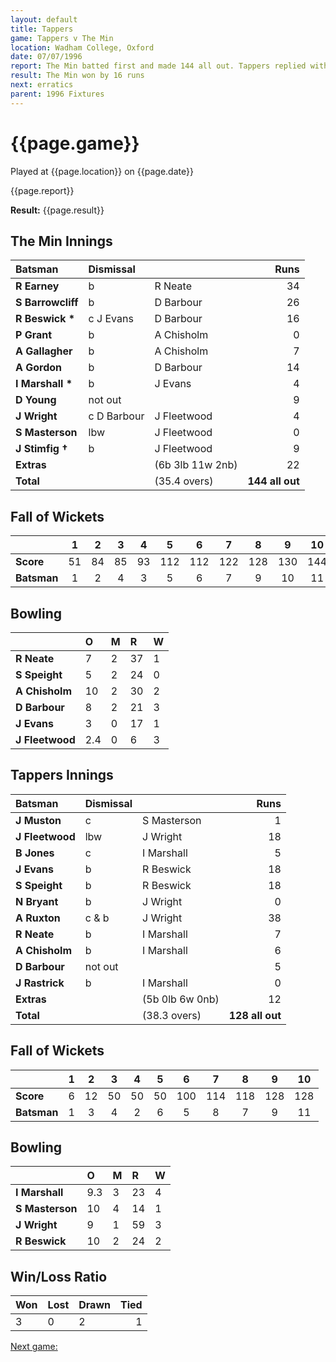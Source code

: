 ```yaml
---
layout: default
title: Tappers
game: Tappers v The Min
location: Wadham College, Oxford
date: 07/07/1996
report: The Min batted first and made 144 all out. Tappers replied with 128 all out
result: The Min won by 16 runs
next: erratics
parent: 1996 Fixtures
---
```


# {{page.game}}

Played at {{page.location}} on {{page.date}}

{{page.report}}

**Result:** {{page.result}}

## The Min Innings

| Batsman | Dismissal |  | Runs |
|:---|:---|---|---:|
| **R Earney** | b | R Neate | 34 |
| **S Barrowcliff** | b | D Barbour | 26 |
| **R Beswick &#42;** | c J Evans | D Barbour | 16 |
| **P Grant** | b | A Chisholm | 0 |
| **A Gallagher** | b | A Chisholm | 7 |
| **A Gordon** | b | D Barbour | 14 |
| **I Marshall &#42;** | b | J Evans | 4 |
| **D Young** | not out |  | 9 |
| **J Wright** | c D Barbour | J Fleetwood | 4 |
| **S Masterson** | lbw | J Fleetwood | 0 |
| **J Stimfig &#8224;** | b | J Fleetwood | 9 |
| **Extras** | | (6b 3lb 11w 2nb) | 22 |
| **Total** | | (35.4 overs) | **144 all out** |

## Fall of Wickets

| | 1 | 2 | 3 | 4 | 5 | 6 | 7 | 8 | 9 | 10 |
|---|:---:|:---:|:---:|:---:|:---:|:---:|:---:|:---:|:---:|:---:|
| **Score** | 51 | 84 | 85 | 93 | 112 | 112 | 122 | 128 | 130 | 144 |
| **Batsman** | 1 | 2 | 4 | 3 | 5 | 6 | 7 | 9 | 10 | 11 |

## Bowling

| | O | M | R | W |
|---|:---|:---|:---|:---|
| **R Neate** | 7 | 2 | 37 | 1 |
| **S Speight** | 5 | 2 | 24 | 0 |
| **A Chisholm** | 10 | 2 | 30 | 2 |
| **D Barbour** | 8 | 2 | 21 | 3 |
| **J Evans** | 3 | 0 | 17 | 1 |
| **J Fleetwood** | 2.4 | 0 | 6 | 3 |

## Tappers Innings

| Batsman | Dismissal |  | Runs |
|:---|:---|---|---:|
| **J Muston** | c | S Masterson | 1 |
| **J Fleetwood** | lbw | J Wright | 18 |
| **B Jones** | c | I Marshall | 5 |
| **J Evans** | b | R Beswick | 18 |
| **S Speight** | b | R Beswick | 18 |
| **N Bryant** | b | J Wright | 0 |
| **A Ruxton** | c & b | J Wright | 38 |
| **R Neate** | b | I Marshall | 7 |
| **A Chisholm** | b | I Marshall | 6 |
| **D Barbour** | not out |  | 5 |
| **J Rastrick** | b | I Marshall | 0 |
| **Extras** | | (5b 0lb 6w 0nb) | 12 |
| **Total** | | (38.3 overs) | **128 all out** |

## Fall of Wickets

| | 1 | 2 | 3 | 4 | 5 | 6 | 7 | 8 | 9 | 10 |
|---|:---:|:---:|:---:|:---:|:---:|:---:|:---:|:---:|:---:|:---:|
| **Score** | 6 | 12 | 50 | 50 | 50 | 100 | 114 | 118 | 128 | 128 |
| **Batsman** | 1 | 3 | 4 | 2 | 6 | 5 | 8 | 7 | 9 | 11 |

## Bowling

| | O | M | R | W |
|---|:---|:---|:---|:---|
| **I Marshall** | 9.3 | 3 | 23 | 4 |
| **S Masterson** | 10 | 4 | 14 | 1 |
| **J Wright** | 9 | 1 | 59 | 3 |
| **R Beswick** | 10 | 2 | 24 | 2 |

## Win/Loss Ratio

| Won | Lost | Drawn | Tied |
|:---|:---|:---|---:|
| 3 | 0 | 2 | 1 |

[Next game:]({{page.next}})